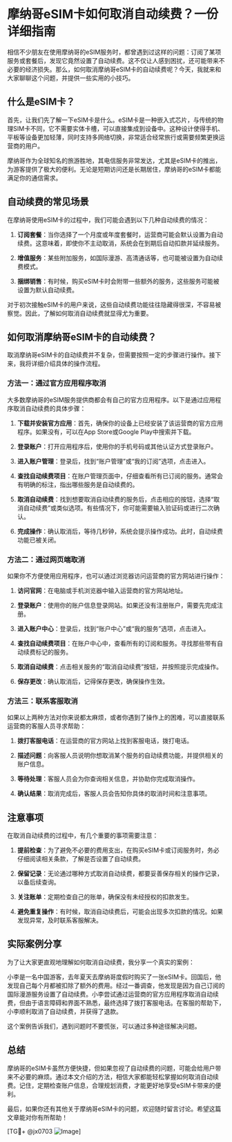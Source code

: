 # 摩纳哥eSIM卡如何取消自动续费？一份详细指南

相信不少朋友在使用摩纳哥的eSIM服务时，都曾遇到过这样的问题：订阅了某项服务或套餐后，发现它竟然设置了自动续费。这不仅让人感到困扰，还可能带来不必要的经济损失。那么，如何取消摩纳哥eSIM卡的自动续费呢？今天，我就来和大家聊聊这个问题，并提供一些实用的小技巧。

## 什么是eSIM卡？

首先，让我们先了解一下eSIM卡是什么。eSIM卡是一种嵌入式芯片，与传统的物理SIM卡不同，它不需要实体卡槽，可以直接集成到设备中。这种设计使得手机、平板等设备更加轻薄，同时支持多网络切换，非常适合经常旅行或需要频繁更换运营商的用户。

摩纳哥作为全球知名的旅游胜地，其电信服务非常发达，尤其是eSIM卡的推出，为游客提供了极大的便利。无论是短期访问还是长期居住，摩纳哥的eSIM卡都能满足你的通信需求。

## 自动续费的常见场景

在摩纳哥使用eSIM卡的过程中，我们可能会遇到以下几种自动续费的情况：

1. **订阅套餐**：当你选择了一个月度或年度套餐时，运营商可能会默认设置为自动续费。这意味着，即使你不主动取消，系统会在到期后自动扣款并延续服务。

2. **增值服务**：某些附加服务，如国际漫游、高清通话等，也可能被设置为自动续费模式。

3. **捆绑销售**：有时候，购买eSIM卡时会附带一些额外的服务，这些服务可能被设置为默认自动续费。

对于初次接触eSIM卡的用户来说，这些自动续费功能往往隐藏得很深，不容易被察觉。因此，了解如何取消自动续费就显得尤为重要。

## 如何取消摩纳哥eSIM卡的自动续费？

取消摩纳哥eSIM卡的自动续费并不复杂，但需要按照一定的步骤进行操作。接下来，我将详细介绍具体的操作流程。

### 方法一：通过官方应用程序取消

大多数摩纳哥的eSIM服务提供商都会有自己的官方应用程序。以下是通过应用程序取消自动续费的具体步骤：

1. **下载并安装官方应用**：首先，确保你的设备上已经安装了该运营商的官方应用程序。如果没有，可以在App Store或Google Play中搜索并下载。

2. **登录账户**：打开应用程序后，使用你的手机号码或其他认证方式登录账户。

3. **进入账户管理**：登录后，找到“账户管理”或“我的订阅”选项，点击进入。

4. **查找自动续费项目**：在账户管理页面中，仔细查看所有已订阅的服务。通常会有明确的标注，指出哪些服务是自动续费的。

5. **取消自动续费**：找到想要取消自动续费的服务后，点击相应的按钮，选择“取消自动续费”或类似选项。有些情况下，你可能需要输入验证码或进行二次确认。

6. **完成操作**：确认取消后，等待几秒钟，系统会提示操作成功。此时，自动续费功能已被关闭。

### 方法二：通过网页端取消

如果你不方便使用应用程序，也可以通过浏览器访问运营商的官方网站进行操作：

1. **访问官网**：在电脑或手机浏览器中输入运营商的官方网站地址。

2. **登录账户**：使用你的账户信息登录网站。如果还没有注册账户，需要先完成注册。

3. **进入账户中心**：登录后，找到“账户中心”或“我的服务”选项，点击进入。

4. **查找自动续费项目**：在账户中心中，查看所有的订阅和服务。寻找那些带有自动续费标记的服务。

5. **取消自动续费**：点击相关服务的“取消自动续费”按钮，并按照提示完成操作。

6. **保存更改**：确认取消后，记得保存更改，确保操作生效。

### 方法三：联系客服取消

如果以上两种方法对你来说都太麻烦，或者你遇到了操作上的困难，可以直接联系运营商的客服人员寻求帮助：

1. **拨打客服电话**：在运营商的官方网站上找到客服电话，拨打电话。

2. **描述问题**：向客服人员说明你想取消某个服务的自动续费功能，并提供相关的账户信息。

3. **等待处理**：客服人员会为你查询相关信息，并协助你完成取消操作。

4. **确认结果**：取消完成后，客服人员会告知你具体的取消时间和注意事项。

## 注意事项

在取消自动续费的过程中，有几个重要的事项需要注意：

1. **提前检查**：为了避免不必要的费用支出，在购买eSIM卡或订阅服务时，务必仔细阅读相关条款，了解是否设置了自动续费。

2. **保留记录**：无论通过哪种方式取消自动续费，都要妥善保存相关的操作记录，以备后续查询。

3. **关注账单**：定期检查自己的账单，确保没有未经授权的扣款发生。

4. **避免重复操作**：有时候，取消自动续费后，可能会出现多次扣款的情况。如果发现异常，及时联系客服解决。

## 实际案例分享

为了让大家更直观地理解如何取消自动续费，我分享一个真实的案例：

小李是一名中国游客，去年夏天去摩纳哥度假时购买了一张eSIM卡。回国后，他发现自己每个月都被扣除了额外的费用。经过一番调查，他发现是因为自己订阅的国际漫游服务设置了自动续费。小李尝试通过运营商的官方应用程序取消自动续费，但由于语言障碍和界面不熟悉，最终选择了拨打客服电话。在客服的帮助下，小李顺利取消了自动续费，并获得了退款。

这个案例告诉我们，遇到问题时不要慌张，可以通过多种途径解决问题。

## 总结

摩纳哥的eSIM卡虽然方便快捷，但如果忽视了自动续费的问题，可能会给用户带来不必要的麻烦。通过本文介绍的方法，相信大家都能轻松掌握如何取消自动续费。记住，定期检查账户信息，合理规划消费，才能更好地享受eSIM卡带来的便利。

最后，如果你还有其他关于摩纳哥eSIM卡的问题，欢迎随时留言讨论。希望这篇文章能对你有所帮助！

[TG💪+ @jx0703 ![Image](https://github.com/user-attachments/assets/dbca1d08-cadb-493c-b0ec-ad6f7a83f270)]